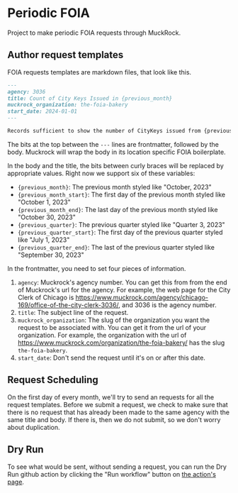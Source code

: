 # Periodic FOIA
Project to make periodic FOIA requests through MuckRock.

## Author request templates
FOIA requests templates are markdown files, that look like this.

```markdown
---
agency: 3036
title: Count of City Keys Issued in {previous_month}
muckrock_organization: the-foia-bakery
start_date: 2024-01-01
---

Records sufficient to show the number of CityKeys issued from {previous_month_start} to {previous_month_end}.
```

The bits at the top between the `---` lines are frontmatter, followed by the body. Muckrock will wrap the body in its location specific FOIA boilerplate.

In the body and the title, the bits between curly braces will be replaced by appropriate values. Right now we support six of these variables:

* `{previous_month}`: The previous month styled like "October, 2023"
* `{previous_month_start}`: The first day of the previous month styled like "October 1, 2023"
* `{previous_month_end}`: The last day of the previous month styled like "October 30, 2023"
* `{previous_quarter}`: The previous quarter styled like "Quarter 3, 2023"
* `{previous_quarter_start}`: The first day of the previous quarter styled like "July 1, 2023"
* `{previous_quarter_end}`: The last of the previous quarter styled like "September 30, 2023"

In the frontmatter, you need to set four pieces of information.

1. `agency`: Muckrock's agency number. You can get this from from the end of Muckrock's url for the agency. For example, the web page for the City Clerk of Chicago is https://www.muckrock.com/agency/chicago-169/office-of-the-city-clerk-3036/, and 3036 is the agency number.
2. `title`: The subject line of the request.
3. `muckrock_organization`: The slug of the organization you want the request to be associated with. You can get it from the url of your organization. For example, the organization with the url of https://www.muckrock.com/organization/the-foia-bakery/ has the slug `the-foia-bakery`.
4. `start_date`: Don't send the request until it's on or after this date.

## Request Scheduling
On the first day of every month, we'll try to send an requests for all the request templates. Before we submit a request, we check to make sure that there is no request that has already been made to the same agency with the same title and body. If there is, then we do not submit, so we don't worry about duplication.

## Dry Run
To see what would be sent, without sending a request, you can run the Dry Run github action by clicking the "Run workflow" button on [the action's page](https://github.com/fgregg/periodic-foia/actions/workflows/dry_run.yaml). 
